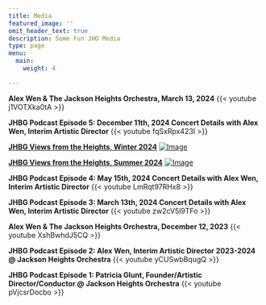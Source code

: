 ```yaml
---
title: Media
featured_image: ''
omit_header_text: true
description: Some Fun JHO Media
type: page
menu:
  main:
    weight: 4

---
```


**Alex Wen & The Jackson Heights Orchestra, March 13, 2024**
{{< youtube j1VOTXka0tA >}}

**JHBG Podcast Episode 5: December 11th, 2024 Concert Details with Alex Wen, Interim Artistic Director**
{{< youtube fqSxRpx423I >}}

**[JHBG Views from the Heights, Winter 2024](https://www.jhbg.org/wp-content/uploads/2024/11/Views-Winter-24.pdf)**
[![Image](/images/2024/JHBG_Heights_Nov_2024.png)](https://www.jhbg.org/wp-content/uploads/2024/11/Views-Winter-24.pdf)

**[JHBG Views from the Heights, Summer 2024](https://www.jhbg.org/wp-content/uploads/2024/05/JHBG-Summer2024-ONLINE.pdf)**
[![Image](/images/2024/JHBG_Heights_May_2024.png)](https://www.jhbg.org/wp-content/uploads/2024/05/JHBG-Summer2024-ONLINE.pdf)

**JHBG Podcast Episode 4: May 15th, 2024 Concert Details with Alex Wen, Interim Artistic Director**
{{< youtube LmRqt97RHx8 >}}

**JHBG Podcast Episode 3: March 13th, 2024 Concert Details with Alex Wen, Interim Artistic Director**
{{< youtube zw2cV5l9TFo >}}

**Alex Wen & The Jackson Heights Orchestra, December 12, 2023**
{{< youtube XshBwhdJ5CQ >}}

**JHBG Podcast Episode 2: Alex Wen, Interim Artistic Director 2023-2024 @
Jackson Heights Orchestra**
{{< youtube yCUSwbBqugQ >}}

**JHBG Podcast Episode 1: Patricia Glunt, Founder/Artistic Director/Conductor @
Jackson Heights Orchestra**
{{< youtube pVjcsrDocbo >}}

